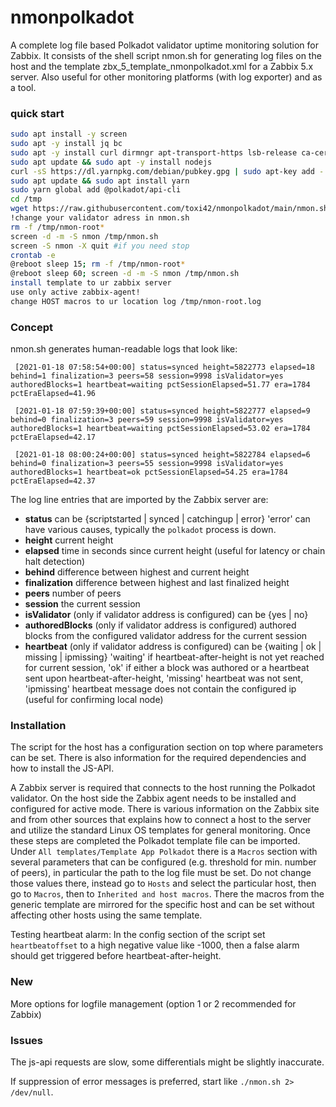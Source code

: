 # nmonpolkadot

A complete log file based Polkadot validator uptime monitoring solution for Zabbix. It consists of the shell script nmon.sh for generating log files on the host and the template zbx_5_template_nmonpolkadot.xml for a Zabbix 5.x server. Also useful for other monitoring platforms (with log exporter) and as a tool.

### quick start

```sh
sudo apt install -y screen
sudo apt -y install jq bc
sudo apt -y install curl dirmngr apt-transport-https lsb-release ca-certificates && curl -sL https://deb.nodesource.com/setup_current.x | sudo -E bash -
sudo apt update && sudo apt -y install nodejs
curl -sS https://dl.yarnpkg.com/debian/pubkey.gpg | sudo apt-key add - && echo "deb https://dl.yarnpkg.com/debian/ stable main" | sudo tee /etc/apt/sources.list.d/yarn.list
sudo apt update && sudo apt install yarn
sudo yarn global add @polkadot/api-cli
cd /tmp
wget https://raw.githubusercontent.com/toxi42/nmonpolkadot/main/nmon.sh
!change your validator adress in nmon.sh
rm -f /tmp/nmon-root*
screen -d -m -S nmon /tmp/nmon.sh
screen -S nmon -X quit #if you need stop
crontab -e
@reboot sleep 15; rm -f /tmp/nmon-root*
@reboot sleep 60; screen -d -m -S nmon /tmp/nmon.sh
install template to ur zabbix server
use only active zabbix-agent!
change HOST macros to ur location log /tmp/nmon-root.log 
```

### Concept

nmon.sh generates human-readable logs that look like:

`
[2021-01-18 07:58:54+00:00] status=synced height=5822773 elapsed=18 behind=1 finalization=3 peers=58 session=9998 isValidator=yes authoredBlocks=1 heartbeat=waiting pctSessionElapsed=51.77 era=1784 pctEraElapsed=41.96`
 
`
[2021-01-18 07:59:39+00:00] status=synced height=5822777 elapsed=9 behind=0 finalization=3 peers=59 session=9998 isValidator=yes authoredBlocks=1 heartbeat=waiting pctSessionElapsed=53.02 era=1784 pctEraElapsed=42.17`
 
`
[2021-01-18 08:00:24+00:00] status=synced height=5822784 elapsed=6 behind=0 finalization=3 peers=55 session=9998 isValidator=yes authoredBlocks=1 heartbeat=ok pctSessionElapsed=54.25 era=1784 pctEraElapsed=42.37`

The log line entries that are imported by the Zabbix server are:

* **status** can be {scriptstarted | synced | catchingup | error} 'error' can have various causes, typically the `polkadot` process is down.
* **height** current height
* **elapsed** time in seconds since current height (useful for latency or chain halt detection)
* **behind** difference between highest and current height
* **finalization** difference between highest and last finalized height
* **peers** number of peers
* **session** the current session
* **isValidator** (only if validator address is configured) can be {yes | no}
* **authoredBlocks** (only if validator address is configured) authored blocks from the configured validator address for the current session
* **heartbeat** (only if validator address is configured) can be {waiting | ok | missing | ipmissing} 'waiting' if heartbeat-after-height is not yet reached for current session, 'ok' if either a block was authored or a heartbeat sent upon heartbeat-after-height, 'missing' heartbeat was not sent, 'ipmissing' heartbeat message does not contain the configured ip (useful for confirming local node)

### Installation

The script for the host has a configuration section on top where parameters can be set. There is also information for the required dependencies and how to install the JS-API.

A Zabbix server is required that connects to the host running the Polkadot validator. On the host side the Zabbix agent needs to be installed and configured for active mode. There is various information on the Zabbix site and from other sources that explains how to connect a host to the server and utilize the standard Linux OS templates for general monitoring. Once these steps are completed the Polkadot template file can be imported. Under `All templates/Template App Polkadot` there is a `Macros` section with several parameters that can be configured (e.g. threshold for min. number of peers), in particular the path to the log file must be set. Do not change those values there, instead go to `Hosts` and select the particular host, then go to `Macros`, then to `Inherited and host macros`. There the macros from the generic template are mirrored for the specific host and can be set without affecting other hosts using the same template.

Testing heartbeat alarm: In the config section of the script set `heartbeatoffset` to a high negative value like -1000, then a false alarm should get triggered before heartbeat-after-height. 

### New

More options for logfile management (option 1 or 2 recommended for Zabbix)

### Issues

The js-api requests are slow, some differentials might be slightly inaccurate.

If suppression of error messages is preferred, start like `./nmon.sh 2> /dev/null`.
